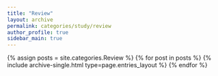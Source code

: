 ```yaml
---
title: "Review"
layout: archive
permalink: categories/study/review
author_profile: true
sidebar_main: true
---
```


{% assign posts = site.categories.Review %}
{% for post in posts %} {% include archive-single.html type=page.entries_layout %} {% endfor %}
